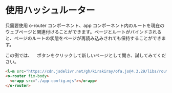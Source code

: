 <template is="exm-article">
<a href="../../publics/examples/use-hash-router/demo.html" preview></a>
<a href="../../publics/examples/use-hash-router/page1.html" main></a>
<a href="../../publics/examples/use-hash-router/page2.html"></a>
<a href="../../publics/examples/use-hash-router/app-config.mjs"></a>
</template>

# 使用ハッシュルーター

只需要使用 o-router コンポーネント、app コンポーネント内のルートを現在のウェブページと関連付けることができます。ページとルートがバインドされると、ページのルートの状態をページが再読み込みされても保持することができます。

この例では、<span style='font-family: "iconfont"'>&#xe7cb;</span> ボタンをクリックして新しいページとして開き、試してみてください。

```html
<l-m src="https://cdn.jsdelivr.net/gh/kirakiray/ofa.js@4.3.29/libs/router/dist/router.min.mjs"></l-m>
<o-router fix-body>
  <o-app src="./app-config.mjs"></o-app>
</o-router>
```